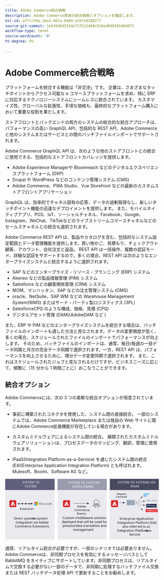 ```yaml
---
title: Adobe Commerce統合戦略
description: Adobe Commerce実装の統合戦略とオプションを確認します。
exl-id: af7cc59a-3ee2-461a-8489-a35fe0288277
source-git-commit: 1e545d8d5554e73f522469e526ed098395db9075
workflow-type: tm+mt
source-wordcount: '0'
ht-degree: 0%

---
```


# Adobe Commerce統合戦略

プラットフォームを統合する機能は「非交渉」です。 企業は、さまざまなタッチポイントからアクセス可能な e コマースプラットフォームを求め、特に ERP に対応するテクノロジーシステムにシームレスに統合されています。 カスタマイズ性、グローバルな拡張性、手頃な価格も、最終的なプラットフォーム購入において重要な役割を果たします。

ストアフロントとバックエンドの両方のシステムの総合的な統合アプローチは、パフォーマンスの高い GraphQL API、包括的な REST API、Adobe Commerceと他のシステムまたはサービスとの間のバッチファイルインポートでサポートされます。

Adobe Commerce GraphQL API は、次のような他のストアフロントとの統合に使用できる、包括的なストアフロントカバレッジを提供します。

- Adobe Experience Managerや Bloomreach などのデジタルエクスペリエンスプラットフォーム (DXP)
- Drupal や WordPress などのコンテンツ管理システム (CMS)
- Adobe Commerce、PWA Studio、Vue Storefront などの最新のカスタムストアフロントアプリケーション

GraphQL は、効率的でチャネル固有の応答、データの過剰取得なし、新しいタッチポイント機能の迅速なデプロイメントを提供します。 また、モバイルネイティブアプリ、POS、IoT、ソーシャルチャネル、Facebook、Google、Instagram、WeChat、TikTokなどのライブストリームコマースチャネルなどのセールスチャネルとの統合も選択されます。

Adobe Commerce REST API は、製品やカタログを含む、包括的なシステム設定範囲とデータ管理機能を提供します。買い物かご、見積もり、チェックアウト顧客、アカウント、会社注文と返品。 REST API は一括操作、複数の認証モード、詳細な認証をサポートするので、多くの場合、REST API は次のようなエンタープライズシステムと統合するように選択されます。

- SAP などのエンタープライズ・リソース・プランニング (ERP) システム
- Akeneo などの製品情報管理 (PIM) システム
- Salesforce などの顧客関係管理 (CRM) システム
- MOM、マンハッタン、SAP などの注文管理システム (OMS)
- oracle、NetSuite、SAP WM などの Warehouse Management System(WMS) またはサード・パーティ製ロジスティクス (3PL)
- SalesforceCPQ のような構成、価格、見積 (CPQ)
- デジタルアセット管理 (DAM)(AdobeDAM など )

また、ERP や PIM などのエンタープライズシステムを統合する場合は、バッチファイルのインポートも適した方法と見なされます。データの変更頻度が低く、多くの場合、スケジュールされたファイルのインポートでパフォーマンスが向上します。 そのため、バッチファイルのインポートは、通常、毎日/毎週の一括データ同期と月次の完全データ同期で選択されます。一方、REST API は、パフォーマンスを向上させるために、増分データ変更同期で選択されます。 また、これはスケジュールされたジョブと見なされるだけですが、ビジネスニーズに応じて、頻繁に（15 分から 1 時間ごとに）おこなうことができます。

## 統合オプション

Adobe Commerceには、次の 3 つの柔軟な統合オプションが用意されています。

- 事前に構築されたコネクタを使用した、システム間の直接統合。 一部のシステムでは、Adobe Commerce Marketplace または独自の Web サイトに既にAdobe Commerce拡張機能が存在している場合があります。

- カスタムミドルウェアによるシステム間の統合。 展開されたカスタムミドルウェアソリューションは、プロセスデータのマッピング、翻訳、管理に使用されます。

- iPaaS(Integration Platform-as-a-Service) を通じたシステム間の統合 (EAI(Enterprise Application Integration Platform) とも呼ばれます。Mulesoft、Boomi、Software AG など。

![Adobe Commerce統合オプション](../../assets/playbooks/integration-options.svg)

通常、リアルタイム統合が必要ですが、一部のシナリオでは必要ありません。 Adobe Commerceは、非同期プロセスを有効にするメッセージバスとして RabbitMQ をネイティブにサポートしています。非同期プロセスは、リアルタイムで交換する必要がない一部のデータで、非同期に処理するバッチファイル交換または REST バッチデータ処理 API で更新することをお勧めします。
